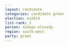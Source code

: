 ```yaml
---
layout: candidate
categories: candidate green
election: eu2014
list-rank: 3
person: audaye-elesedy
region: south-west
party: green
---
```

